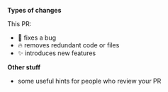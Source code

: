 
**Types of changes**

This PR:
- :bug: fixes a bug
- :fire: removes redundant code or files
- :sparkles: introduces new features

**Other stuff**

- some useful hints for people who review your PR
